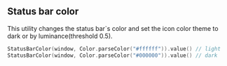 Status bar color
---

This utility changes the status bar`s color and set the icon color theme to dark or by luminance(threshold 0.5).


```kotlin
StatusBarColor(window, Color.parseColor("#ffffff")).value() // light
StatusBarColor(window, Color.parseColor("#000000")).value() // dark
```